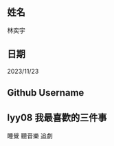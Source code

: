 姓名
----
林奕宇

日期
----
2023/11/23

Github Username
---------------
lyy08
我最喜歡的三件事
---------------
睡覺 聽音樂 追劇